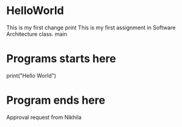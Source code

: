 # HelloWorld
This is my first change
print
This is my first assignment in Software Architecture class.
main

# Programs starts here
print("Hello World")
# Program ends here
Approval request from Nikhila
